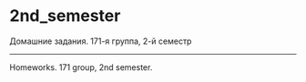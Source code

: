 ﻿2nd_semester
============

Домашние задания. 171-я группа, 2-й семестр

___________________________________________

Homeworks. 171 group, 2nd semester.